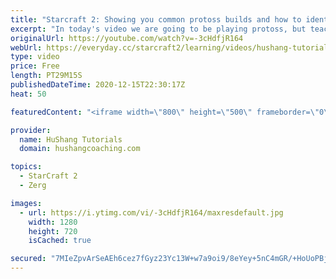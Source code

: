 ```yaml
---
title: "Starcraft 2: Showing you common protoss builds and how to identify them"
excerpt: "In today's video we are going to be playing protoss, but teaching zerg! You might pick up on a few things if you're protoss as well but the goal is to teach zerg players what to look for when they're playing and how to identify certain protoss builds  Starcraft 2: Showing you common protoss builds and"
originalUrl: https://youtube.com/watch?v=-3cHdfjR164
webUrl: https://everyday.cc/starcraft2/learning/videos/hushang-tutorials-starcraft-2-showing-you-common-protoss-builds-and-how-to-identify-them/
type: video
price: Free
length: PT29M15S
publishedDateTime: 2020-12-15T22:30:17Z
heat: 50

featuredContent: "<iframe width=\"800\" height=\"500\" frameborder=\"0\" src=\"https://www.youtube.com/embed/-3cHdfjR164\" allow=\"accelerometer; autoplay; encrypted-media; gyroscope; picture-in-picture\" allowfullscreen></iframe>"

provider:
  name: HuShang Tutorials
  domain: hushangcoaching.com

topics:
  - StarCraft 2
  - Zerg

images:
  - url: https://i.ytimg.com/vi/-3cHdfjR164/maxresdefault.jpg
    width: 1280
    height: 720
    isCached: true

secured: "7MIeZpvArSeAEh6cez7fGyz23Yc13W+w7a9oi9/8eYey+5nC4mGR/+HoUoPBjSp63WnmPVOnszA9/zBRFc6eDDeJFx+9eDBHkayz45I3DZ7tN4KZ6WFItDdRfJF/rgm4MeC/k7qoGL9FsRPCKA4EKYb9WSg/iJbQBPFT0FWkf7sJzM3NsRxTKSIh9srgoBKhinpU+q0+hJWmGABeyvJ31EUZTqCADuP/vzYoHHK9NJBwXcOL7Of17PoEvFJWXmTRYBbSaWwv812XHxTEOI1dYp6o32U3w0wXR2CW5Z5Lqvjg8oG/L/YTcHAMrXT5ciHj4a8pfy+g62HbiBxBJhru0mOwEYDt8gpC+sHqj9tqjmMygDgo9Vgm6zZ1kY/g1IxuAZZF80+TQlkJZFlcKA2dODia+sZBjDGHaHmbgmBOPxQ=;jjzYEws35c+gHs/zPy3QsQ=="
---
```


